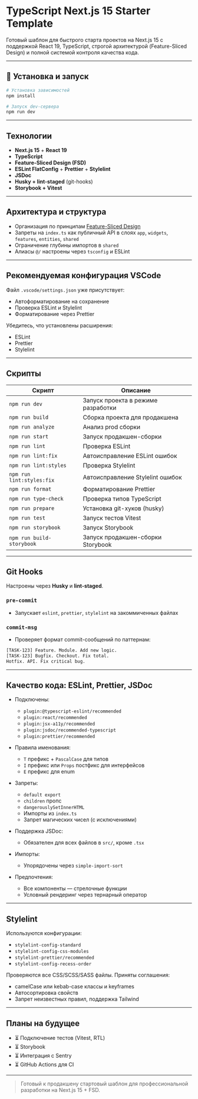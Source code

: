 # TypeScript Next.js 15 Starter Template

Готовый шаблон для быстрого старта проектов на Next.js 15 с поддержкой React 19, TypeScript, строгой архитектурой (Feature-Sliced Design) и полной системой контроля качества кода.

---

## 🚀 Установка и запуск

```bash
# Установка зависимостей
npm install

# Запуск dev-сервера
npm run dev
```

---

## Технологии

- **Next.js 15** + **React 19**
- **TypeScript**
- **Feature-Sliced Design (FSD)**
- **ESLint FlatConfig** + **Prettier** + **Stylelint**
- **JSDoc**
- **Husky + lint-staged** (git-hooks)
- **Storybook + Vitest**

---

## Архитектура и структура

- Организация по принципам [Feature-Sliced Design](https://feature-sliced.design/)
- Запреты на `index.ts` как публичный API в слоях `app`, `widgets`, `features`, `entities`, `shared`
- Ограничение глубины импортов в `shared`
- Алиасы `@/` настроены через `tsconfig` и ESLint

---

## Рекомендуемая конфигурация VSCode

Файл `.vscode/settings.json` уже присутствует:

- Автоформатирование на сохранение
- Проверка ESLint и Stylelint
- Форматирование через Prettier

Убедитесь, что установлены расширения:

- ESLint
- Prettier
- Stylelint

---

## Скрипты

| Скрипт                    | Описание                           |
| ------------------------- | ---------------------------------- |
| `npm run dev`             | Запуск проекта в режиме разработки |
| `npm run build`           | Сборка проекта для продакшена      |
| `npm run analyze`         | Анализ prod сборки                 |
| `npm run start`           | Запуск продакшен-сборки            |
| `npm run lint`            | Проверка ESLint                    |
| `npm run lint:fix`        | Автоисправление ESLint ошибок      |
| `npm run lint:styles`     | Проверка Stylelint                 |
| `npm run lint:styles:fix` | Автоисправление Stylelint ошибок   |
| `npm run format`          | Форматирование Prettier            |
| `npm run type-check`      | Проверка типов TypeScript          |
| `npm run prepare`         | Установка git-хуков (husky)        |
| `npm run test`            | Запуск тестов Vitest               |
| `npm run storybook`       | Запуск Storybook                   |
| `npm run build-storybook` | Запуск продакшен-сборки Storybook  |

---

## Git Hooks

Настроены через **Husky** и **lint-staged**.

### `pre-commit`

- Запускает `eslint`, `prettier`, `stylelint` на закоммиченных файлах

### `commit-msg`

- Проверяет формат commit-сообщений по паттернам:

```bash
[TASK-123] Feature. Module. Add new logic.
[TASK-123] Bugfix. Checkout. Fix total.
Hotfix. API. Fix critical bug.
```

---

## Качество кода: ESLint, Prettier, JSDoc

- Подключены:

  - `plugin:@typescript-eslint/recommended`
  - `plugin:react/recommended`
  - `plugin:jsx-a11y/recommended`
  - `plugin:jsdoc/recommended-typescript`
  - `plugin:prettier/recommended`

- Правила именования:

  - `T` префикс + `PascalCase` для типов
  - `I` префикс или `Props` постфикс для интерфейсов
  - `E` префикс для enum

- Запреты:

  - `default export`
  - `children` пропс
  - `dangerouslySetInnerHTML`
  - Импорты из `index.ts`
  - Запрет магических чисел (с исключениями)

- Поддержка JSDoc:

  - Обязателен для всех файлов в `src/`, кроме `.tsx`

- Импорты:

  - Упорядочены через `simple-import-sort`

- Предпочтения:

  - Все компоненты — стрелочные функции
  - Условный рендеринг через тернарный оператор

---

## Stylelint

Используются конфигурации:

- `stylelint-config-standard`
- `stylelint-config-css-modules`
- `stylelint-prettier/recommended`
- `stylelint-config-recess-order`

Проверяются все CSS/SCSS/SASS файлы. Приняты соглашения:

- camelCase или kebab-case классы и keyframes
- Автосортировка свойств
- Запрет неизвестных правил, поддержка Tailwind

---

## Планы на будущее

- ⏳ Подключение тестов (Vitest, RTL)
- ⏳ Storybook
- ⏳ Интеграция с Sentry
- ⏳ GitHub Actions для CI

---

> Готовый к продакшену стартовый шаблон для профессиональной разработки на Next.js 15 + FSD.
